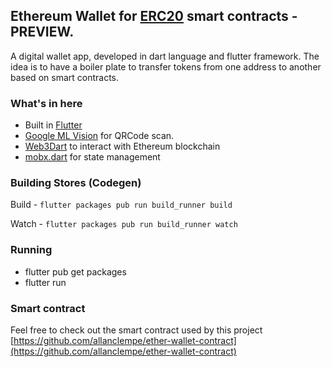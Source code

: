 ## Ethereum Wallet for [ERC20](https://en.wikipedia.org/wiki/ERC-20) smart contracts - PREVIEW.

A digital wallet app, developed in dart language and flutter framework. The idea is to have a boiler plate to transfer tokens from one address to another based on smart contracts.

### What's in here

- Built in [Flutter](https://flutter.dev/docs/get-started/install)
- [Google ML Vision](https://firebase.google.com/docs/ml-kit) for QRCode scan.
- [Web3Dart](https://github.com/simolus3/web3dart) to interact with Ethereum blockchain
- [mobx.dart](https://github.com/mobxjs/mobx.dart) for state management

### Building Stores (Codegen)

Build - `flutter packages pub run build_runner build`

Watch - `flutter packages pub run build_runner watch`

### Running

- flutter pub get packages
- flutter run

### Smart contract

Feel free to check out the smart contract used by this project [https://github.com/allanclempe/ether-wallet-contract](https://github.com/allanclempe/ether-wallet-contract)
